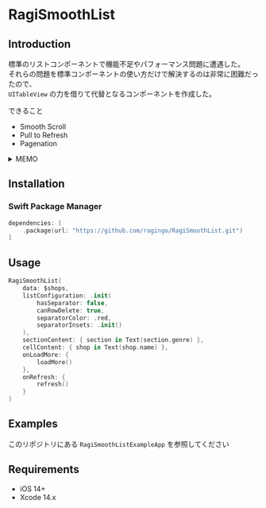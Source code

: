 # RagiSmoothList

## Introduction

標準のリストコンポーネントで機能不足やパフォーマンス問題に遭遇した。  
それらの問題を標準コンポーネントの使い方だけで解決するのは非常に困難だったので、  
`UITableView` の力を借りて代替となるコンポーネントを作成した。

できること

- Smooth Scroll
- Pull to Refresh
- Pagenation

<details>
<summary>MEMO</summary>

- `List` の内部で使われているものについては `Instruments` で確認した
  - iOS SDK 16 and iOS 16 -> `UICollectionView`
  - iOS SDK 16 and iOS 15 -> `UITableView`
  - iOS SDK 15 and iOS 16 -> `UITableView`
  - iOS SDK 15 and iOS 15 -> `UITableView`
- パフォーマンスの重大な問題
  - `List` or `List + ForEach` or `ScrollView + LazyVStack + ForEach`
    - `Button` を大量に並べただけで、まともにスクロールできない
      - `Text` に変更するだけで滑らかにスクロールできる...
      - 特に顕著なのは `iPad mini 4th gen`
      - `iPhone 12 Pro` でも、10,000件中 1,000 件を超えた辺りからスクロールが低速になる
  - `List` をうまく使うことでなんとか解決できないかと頑張ったが、どうにもならなかった
- 機能不足の問題
  - Pull to Refresh
    - `List` and iOS 15 未満だと `refreshable` が使えない
  - Load More
    - スクロール領域の終端に到達した際の追加ロードの仕組みがない
    - ※ UIKit にも無い
  - セパレータのデザイン変更
    - `List` and iOS 15 未満だと `listRowSeparator` が使えない
    - `List` and iOS 15 未満だと `listRowSeparatorTint` が使えない

</details>

## Installation

### Swift Package Manager

```swift
dependencies: [
    .package(url: "https://github.com/ragingo/RagiSmoothList.git")
]
```

## Usage

```swift
RagiSmoothList(
    data: $shops,
    listConfiguration: .init(
        hasSeparator: false,
        canRowDelete: true,
        separatorColor: .red,
        separatorInsets: .init()
    ),
    sectionContent: { section in Text(section.genre) },
    cellContent: { shop in Text(shop.name) },
    onLoadMore: {
        loadMore()
    },
    onRefresh: {
        refresh()
    }
)
```

## Examples

このリポジトリにある `RagiSmoothListExampleApp` を参照してください

## Requirements

- iOS 14+
- Xcode 14.x
